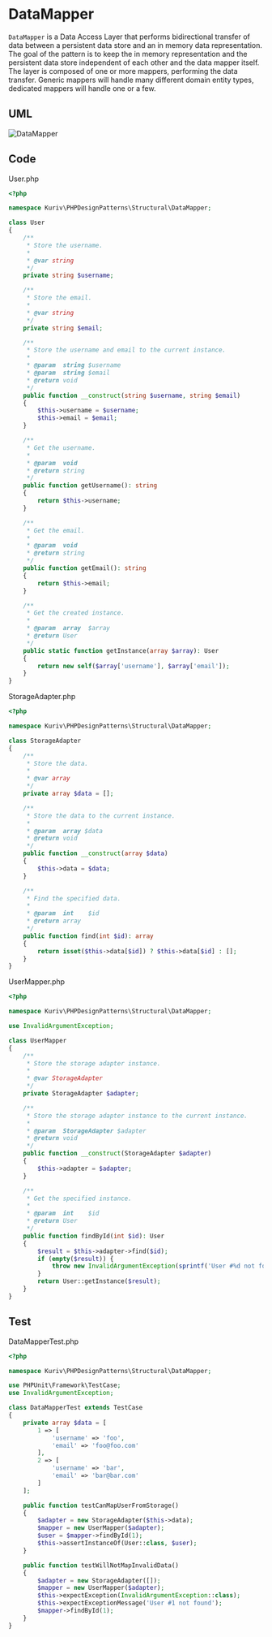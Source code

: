 # DataMapper

`DataMapper` is a Data Access Layer that performs bidirectional transfer of data between a persistent data store and an in memory data representation. The goal of the pattern is to keep the in memory representation and the persistent data store independent of each other and the data mapper itself. The layer is composed of one or more mappers, performing the data transfer. Generic mappers will handle many different domain entity types, dedicated mappers will handle one or a few.

## UML

![DataMapper](DataMapper.png)

## Code

User.php

```php
<?php

namespace Kuriv\PHPDesignPatterns\Structural\DataMapper;

class User
{
    /**
     * Store the username.
     *
     * @var string
     */
    private string $username;

    /**
     * Store the email.
     *
     * @var string
     */
    private string $email;

    /**
     * Store the username and email to the current instance.
     *
     * @param  string $username
     * @param  string $email
     * @return void
     */
    public function __construct(string $username, string $email)
    {
        $this->username = $username;
        $this->email = $email;
    }

    /**
     * Get the username.
     *
     * @param  void
     * @return string
     */
    public function getUsername(): string
    {
        return $this->username;
    }

    /**
     * Get the email.
     *
     * @param  void
     * @return string
     */
    public function getEmail(): string
    {
        return $this->email;
    }

    /**
     * Get the created instance.
     *
     * @param  array  $array
     * @return User
     */
    public static function getInstance(array $array): User
    {
        return new self($array['username'], $array['email']);
    }
}

```

StorageAdapter.php

```php
<?php

namespace Kuriv\PHPDesignPatterns\Structural\DataMapper;

class StorageAdapter
{
    /**
     * Store the data.
     *
     * @var array
     */
    private array $data = [];

    /**
     * Store the data to the current instance.
     *
     * @param  array $data
     * @return void
     */
    public function __construct(array $data)
    {
        $this->data = $data;
    }

    /**
     * Find the specified data.
     *
     * @param  int    $id
     * @return array
     */
    public function find(int $id): array
    {
        return isset($this->data[$id]) ? $this->data[$id] : [];
    }
}

```

UserMapper.php

```php
<?php

namespace Kuriv\PHPDesignPatterns\Structural\DataMapper;

use InvalidArgumentException;

class UserMapper
{
    /**
     * Store the storage adapter instance.
     *
     * @var StorageAdapter
     */
    private StorageAdapter $adapter;

    /**
     * Store the storage adapter instance to the current instance.
     *
     * @param  StorageAdapter $adapter
     * @return void
     */
    public function __construct(StorageAdapter $adapter)
    {
        $this->adapter = $adapter;
    }

    /**
     * Get the specified instance.
     *
     * @param  int    $id
     * @return User
     */
    public function findById(int $id): User
    {
        $result = $this->adapter->find($id);
        if (empty($result)) {
            throw new InvalidArgumentException(sprintf('User #%d not found', $id));
        }
        return User::getInstance($result);
    }
}

```

## Test

DataMapperTest.php

```php
<?php

namespace Kuriv\PHPDesignPatterns\Structural\DataMapper;

use PHPUnit\Framework\TestCase;
use InvalidArgumentException;

class DataMapperTest extends TestCase
{
    private array $data = [
        1 => [
            'username' => 'foo',
            'email' => 'foo@foo.com'
        ],
        2 => [
            'username' => 'bar',
            'email' => 'bar@bar.com'
        ]
    ];

    public function testCanMapUserFromStorage()
    {
        $adapter = new StorageAdapter($this->data);
        $mapper = new UserMapper($adapter);
        $user = $mapper->findById(1);
        $this->assertInstanceOf(User::class, $user);
    }

    public function testWillNotMapInvalidData()
    {
        $adapter = new StorageAdapter([]);
        $mapper = new UserMapper($adapter);
        $this->expectException(InvalidArgumentException::class);
        $this->expectExceptionMessage('User #1 not found');
        $mapper->findById(1);
    }
}

```

